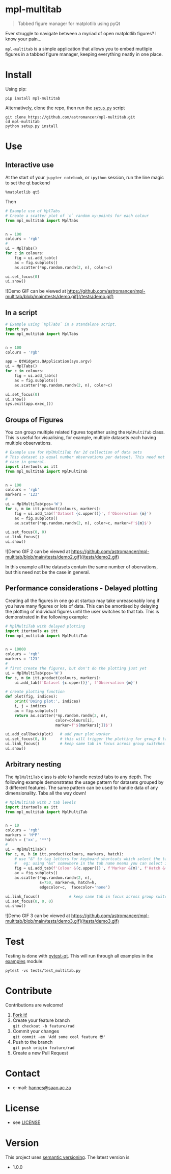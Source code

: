 # mpl-multitab

> Tabbed figure manager for matplotlib using pyQt

<!-- 
TODO
[![Build Status](https://travis-ci.com/astromancer/mpl-multitab.svg?branch=main)](https://travis-ci.com/astromancer/mpl-multitab)
[![Documentation Status](https://readthedocs.org/projects/mpl-multitab/badge/?version=latest)](https://mpl-multitab.readthedocs.io/en/latest/?badge=latest)
[![PyPI](https://img.shields.io/pypi/v/mpl-multitab.svg)](https://pypi.org/project/mpl-multitab)
[![GitHub](https://img.shields.io/github/license/astromancer/mpl-multitab.svg?color=blue)](https://mpl-multitab.readthedocs.io/en/latest/license.html)
 -->

Ever struggle to navigate between a myriad of open matplotlib figures? I know
your pain...

`mpl-multitab` is a simple application that allows you to embed mutliple figures
in a tabbed figure manager, keeping everything neatly in one place.


# Install
Using pip:
```shell
pip install mpl-multitab
```
Alternatively, clone the repo, then run the [`setup.py`](/setup.py) script
```shell
git clone https://github.com/astromancer/mpl-multitab.git
cd mpl-multitab
python setup.py install
```


# Use

## Interactive use
At the start of your `jupyter notebook`, or `ipython` session, run the line
magic to set the qt backend
```
%matplotlib qt5
```
Then
```python
# Example use of MplTabs
# Create a scatter plot of `n` random xy-points for each colour
from mpl_multitab import MplTabs


n = 100
colours = 'rgb'
#
ui = MplTabs()
for c in colours:
    fig = ui.add_tab(c)
    ax = fig.subplots()
    ax.scatter(*np.random.randn(2, n), color=c)

ui.set_focus(0)
ui.show()
```


![Demo GIF can be viewed at https://github.com/astromancer/mpl-multitab/blob/main/tests/demo.gif](/tests/demo.gif)


## In a script
```python
# Example using `MplTabs` in a standalone script.
import sys
from mpl_multitab import MplTabs


n = 100
colours = 'rgb'

app = QtWidgets.QApplication(sys.argv)
ui = MplTabs()
for c in colours:
    fig = ui.add_tab(c)
    ax = fig.subplots()
    ax.scatter(*np.random.randn(2, n), color=c)

ui.set_focus(0)
ui.show()
sys.exit(app.exec_())
```



## Groups of Figures

You can group multiple related figures together using the `MplMultiTab` class.
This is useful for visualising, for example, multiple datasets each having
multiple observations.

```python
# Example use for MplMultiTab for 2d collection of data sets
# This dataset is equal number observations per dataset. This need not be the
# case in general.
import itertools as itt
from mpl_multitab import MplMultiTab


n = 100
colours = 'rgb'
markers = '123'
#
ui = MplMultiTab(pos='W')
for c, m in itt.product(colours, markers):
    fig = ui.add_tab(f'Dataset {c.upper()}', f'Observation {m}')
    ax = fig.subplots()
    ax.scatter(*np.random.randn(2, n), color=c, marker=f'${m}$')

ui.set_focus(0, 0)
ui.link_focus()
ui.show()
```




![Demo GIF 2 can be viewed at https://github.com/astromancer/mpl-multitab/blob/main/tests/demo2.gif](/tests/demo2.gif)

In this example all the datasets contain the same number of obervations, but
this need not be the case in general.



## Performance considerations - Delayed plotting

Creating all the figures in one go at startup may take unreasonably long if you
have many figures or lots of data. This can be amortised by delaying the
plotting of individual figures until the user switches to that tab. This is 
demonstrated in the following example:

```python
# MplMultiTab with delayed plotting
import itertools as itt
from mpl_multitab import MplMultiTab


n = 10000
colours = 'rgb'
markers = '123'
#
# first create the figures, but don't do the plotting just yet
ui = MplMultiTab(pos='W')
for c, m in itt.product(colours, markers):
    ui.add_tab(f'Dataset {c.upper()}', f'Observation {m}')

# create plotting function
def plot(fig, indices):
    print('Doing plot:', indices)
    i, j = indices
    ax = fig.subplots()
    return ax.scatter(*np.random.randn(2, n),
                      color=colours[i],
                      marker=f'${markers[j]}$')

ui.add_callback(plot)   # add your plot worker
ui.set_focus(0, 0)      # this will trigger the plotting for group 0 tab 0
ui.link_focus()         # keep same tab in focus across group switches
ui.show()
```



## Arbitrary nesting

The `MplMultiTab` class is able to handle nested tabs to any depth. The
following example demonstrates the usage pattern for datasets grouped by 3
different features. The same pattern can be used to handle data of any
dimensionality. Tabs all the way down!

```python
# MplMultiTab with 3 tab levels
import itertools as itt
from mpl_multitab import MplMultiTab


n = 10
colours = 'rgb'
markers = 'H*P'
hatch = ('xx', '**')
#
ui = MplMultiTab()
for c, m, h in itt.product(colours, markers, hatch):
    # use "&" to tag letters for keyboard shortcuts which select the tab
    #   eg: using "&x" somewhere in the tab name means you can select it with "Alt+x"
    fig = ui.add_tab(f'Colour &{c.upper()}', f'Marker &{m}', f'Hatch &{h}')
    ax = fig.subplots()
    ax.scatter(*np.random.randn(2, n),
               s=750, marker=m, hatch=h,
               edgecolor=c,  facecolor='none')

ui.link_focus()             # keep same tab in focus across group switches
ui.set_focus(0, 0, 0)
ui.show()
```




![Demo GIF 3 can be viewed at https://github.com/astromancer/mpl-multitab/blob/main/tests/demo3.gif](/tests/demo3.gif)


<!-- For more examples see [Documentation]() -->

<!-- # Documentation -->


# Test

Testing is done with [pytest-qt](https://github.com/pytest-dev/pytest-qt/). 
This will run through all examples in the
 [examples](https://github.com/astromancer/mpl-multitab/tree/main/src/mpl_multitab/examples)
module:
```shell
pytest -vs tests/test_multitab.py
```

# Contribute
Contributions are welcome!

1. [Fork it!](https://github.com/astromancer/mpl-multitab/fork)
2. Create your feature branch\
    ``git checkout -b feature/rad``
3. Commit your changes\
    ``git commit -am 'Add some cool feature 😎'``
4. Push to the branch\
    ``git push origin feature/rad``
5. Create a new Pull Request

# Contact

* e-mail: hannes@saao.ac.za

<!-- ### Third party libraries
 * see [requirements.txt](https://github.com/username/sw-name/blob/master/requirements.txt) files -->

# License

* see [LICENSE](https://github.com/astromancer/mpl-multitab/blob/main/LICENSE)


# Version
This project uses [semantic versioning](https://semver.org/). The latest version
is
* 1.0.0

